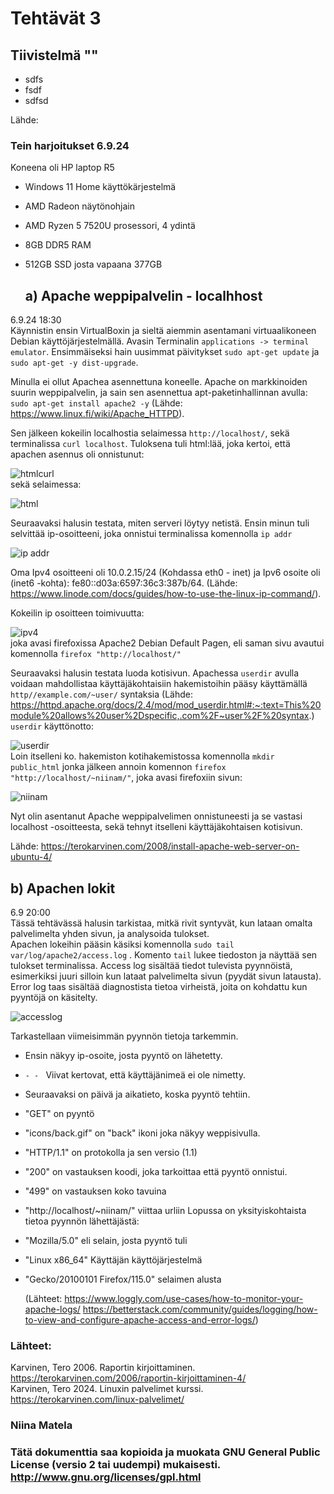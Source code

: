 # Tehtävät 3

## Tiivistelmä ""  
- sdfs  
- fsdf  
- sdfsd
  
Lähde:  
### Tein harjoitukset 6.9.24  
Koneena oli HP laptop R5  
- Windows 11 Home käyttökärjestelmä
- AMD Radeon näytönohjain
- AMD Ryzen 5 7520U prosessori, 4 ydintä
- 8GB DDR5 RAM 
- 512GB SSD josta vapaana 377GB

  ## a) Apache weppipalvelin - localhhost
    
6.9.24 18:30  
Käynnistin ensin VirtualBoxin ja sieltä aiemmin asentamani virtuaalikoneen Debian käyttöjärjestelmällä. Avasin Terminalin  `applications -> terminal emulator`. Ensimmäiseksi hain uusimmat päivitykset  `sudo apt-get update` ja `sudo apt-get -y dist-upgrade`.  
  
Minulla ei ollut Apachea asennettuna koneelle. Apache on markkinoiden suurin weppipalvelin, ja sain sen asennettua apt-paketinhallinnan avulla: `sudo apt-get install apache2 -y` (Lähde: https://www.linux.fi/wiki/Apache_HTTPD).  
  
Sen jälkeen kokeilin localhostia selaimessa `http://localhost/`, sekä terminalissa `curl localhost`. Tuloksena tuli html:lää, joka kertoi, että apachen asennus oli onnistunut:  
  
![htmlcurl](https://github.com/user-attachments/assets/6f04af5e-7784-4a19-a042-5d0e3a8d6df4)  
sekä selaimessa: 
  
![html](https://github.com/user-attachments/assets/152e1f00-c562-405d-b850-86092a004c58)  
  
Seuraavaksi halusin testata, miten serveri löytyy netistä. Ensin minun tuli selvittää ip-osoitteeni, joka onnistui terminalissa komennolla `ip addr`  
  
![ip addr](https://github.com/user-attachments/assets/3e96b91e-d8c7-40be-bef0-0a0c7e202f68)
  
Oma Ipv4 osoitteeni oli 10.0.2.15/24 (Kohdassa eth0 - inet) ja Ipv6 osoite oli (inet6 -kohta): fe80::d03a:6597:36c3:387b/64.  (Lähde: https://www.linode.com/docs/guides/how-to-use-the-linux-ip-command/).  
  
Kokeilin ip osoitteen toimivuutta:  
  
![ipv4](https://github.com/user-attachments/assets/ae273f6e-76b1-40cd-b9f1-aefffc0d24ec)  
joka avasi firefoxissa Apache2 Debian Default Pagen, eli saman sivu avautui komennolla `firefox "http://localhost/"`  
  
Seuraavaksi halusin testata luoda kotisivun. Apachessa `userdir` avulla voidaan mahdollistaa käyttäjäkohtaisiin hakemistoihin pääsy käyttämällä `http//example.com/~user/` syntaksia (Lähde: https://httpd.apache.org/docs/2.4/mod/mod_userdir.html#:~:text=This%20module%20allows%20user%2Dspecific,.com%2F~user%2F%20syntax.)  
`userdir` käyttönotto:  
  
![userdir](https://github.com/user-attachments/assets/a383b7ad-b26e-4843-b61e-71d2734c795c)  
Loin itselleni ko. hakemiston kotihakemistossa komennolla `mkdir public_html`  jonka jälkeen annoin komennon `firefox "http://localhost/~niinam/"`, joka avasi firefoxiin sivun:  
  
![niinam](https://github.com/user-attachments/assets/b26fc1fc-921a-45c0-bd28-e0a035f549f5)  

Nyt olin asentanut Apache weppipalvelimen onnistuneesti ja se vastasi localhost -osoitteesta, sekä tehnyt itselleni käyttäjäkohtaisen kotisivun.  

Lähde: https://terokarvinen.com/2008/install-apache-web-server-on-ubuntu-4/  

## b) Apachen lokit  

  6.9 20:00  
Tässä tehtävässä halusin tarkistaa, mitkä rivit syntyvät, kun lataan omalta palvelimelta yhden sivun, ja analysoida tulokset.  
Apachen lokeihin pääsin käsiksi komennolla `sudo tail var/log/apache2/access.log` . Komento `tail` lukee tiedoston ja näyttää sen tulokset terminalissa. Access log sisältää tiedot tulevista pyynnöistä, esimerkiksi juuri silloin kun lataat palvelimelta sivun (pyydät sivun latausta). Error log taas sisältää diagnostista tietoa virheistä, joita on kohdattu kun pyyntöjä on käsitelty.  

  ![accesslog](https://github.com/user-attachments/assets/90ec1037-d09d-4381-bd62-188db892f968)  


Tarkastellaan viimeisimmän pyynnön tietoja tarkemmin.  
- Ensin näkyy ip-osoite, josta pyyntö on lähetetty.
- `- - ` Viivat kertovat, että käyttäjänimeä ei ole nimetty.
-  Seuraavaksi on päivä ja aikatieto, koska pyyntö tehtiin.
- "GET" on pyyntö
-  "icons/back.gif" on "back" ikoni joka näkyy weppisivulla.
-  "HTTP/1.1" on protokolla ja sen versio (1.1)
-  "200" on vastauksen koodi, joka tarkoittaa että pyyntö onnistui.
-  "499" on vastauksen koko tavuina
-  "http://localhost/~niinam/" viittaa urliin
  Lopussa on yksityiskohtaista tietoa pyynnön lähettäjästä:
- "Mozilla/5.0" eli selain, josta pyyntö tuli
- "Linux x86_64" Käyttäjän käyttöjärjestelmä
- "Gecko/20100101 Firefox/115.0" selaimen alusta  

    
  (Lähteet: https://www.loggly.com/use-cases/how-to-monitor-your-apache-logs/  https://betterstack.com/community/guides/logging/how-to-view-and-configure-apache-access-and-error-logs/)  









### Lähteet: 
Karvinen, Tero 2006. Raportin kirjoittaminen. https://terokarvinen.com/2006/raportin-kirjoittaminen-4/  
Karvinen, Tero 2024. Linuxin palvelimet kurssi. https://terokarvinen.com/linux-palvelimet/  

### Niina Matela 

### Tätä dokumenttia saa kopioida ja muokata GNU General Public License (versio 2 tai uudempi) mukaisesti. http://www.gnu.org/licenses/gpl.html

